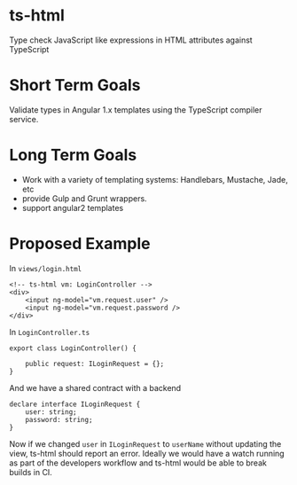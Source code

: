 # ts-html
Type check JavaScript like expressions in HTML attributes against TypeScript

# Short Term Goals 
Validate types in Angular 1.x templates using  the TypeScript compiler service. 

# Long Term Goals
* Work with a variety of templating systems: Handlebars, Mustache, Jade, etc
* provide Gulp and Grunt wrappers. 
* support angular2 templates 

# Proposed Example
In `views/login.html`

    <!-- ts-html vm: LoginController -->
    <div>
        <input ng-model="vm.request.user" />
        <input ng-model="vm.request.password />
    </div>
    
In `LoginController.ts`

    export class LoginController() {
        
        public request: ILoginRequest = {};
    }
    
And we have a shared contract with a backend

    declare interface ILoginRequest {
        user: string;
        password: string;
    }

Now if we changed `user` in `ILoginRequest` to `userName` without updating the view, ts-html should report an error. Ideally we would have a watch running as part of the developers workflow and ts-html would be able to break builds in CI. 
